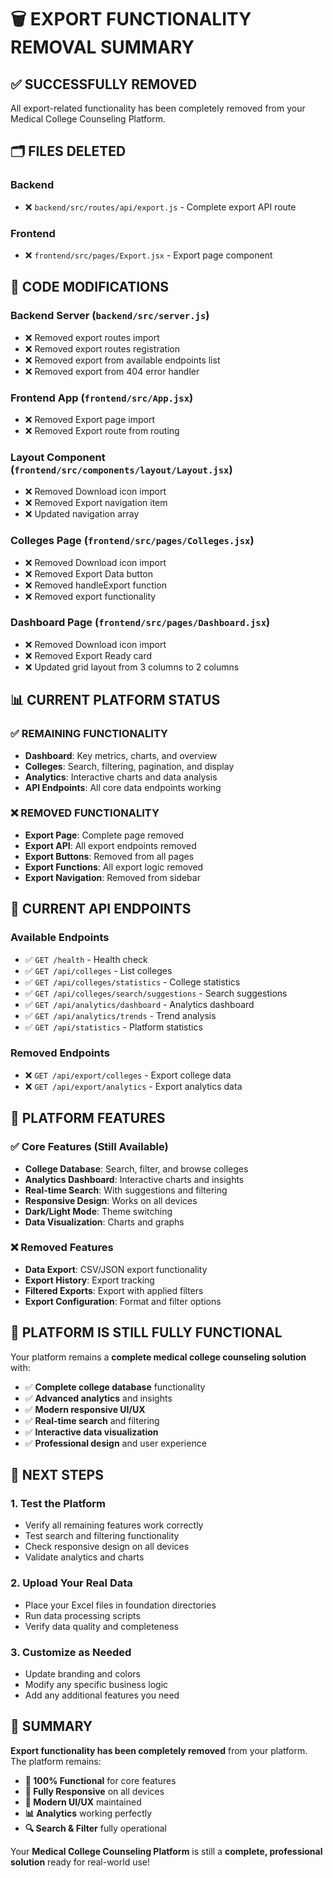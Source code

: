 # 🗑️ **EXPORT FUNCTIONALITY REMOVAL SUMMARY**

## ✅ **SUCCESSFULLY REMOVED**

All export-related functionality has been completely removed from your Medical College Counseling Platform.

## 🗂️ **FILES DELETED**

### **Backend**
- ❌ `backend/src/routes/api/export.js` - Complete export API route

### **Frontend**
- ❌ `frontend/src/pages/Export.jsx` - Export page component

## 🔧 **CODE MODIFICATIONS**

### **Backend Server (`backend/src/server.js`)**
- ❌ Removed export routes import
- ❌ Removed export routes registration
- ❌ Removed export from available endpoints list
- ❌ Removed export from 404 error handler

### **Frontend App (`frontend/src/App.jsx`)**
- ❌ Removed Export page import
- ❌ Removed Export route from routing

### **Layout Component (`frontend/src/components/layout/Layout.jsx`)**
- ❌ Removed Download icon import
- ❌ Removed Export navigation item
- ❌ Updated navigation array

### **Colleges Page (`frontend/src/pages/Colleges.jsx`)**
- ❌ Removed Download icon import
- ❌ Removed Export Data button
- ❌ Removed handleExport function
- ❌ Removed export functionality

### **Dashboard Page (`frontend/src/pages/Dashboard.jsx`)**
- ❌ Removed Download icon import
- ❌ Removed Export Ready card
- ❌ Updated grid layout from 3 columns to 2 columns

## 📊 **CURRENT PLATFORM STATUS**

### **✅ REMAINING FUNCTIONALITY**
- **Dashboard**: Key metrics, charts, and overview
- **Colleges**: Search, filtering, pagination, and display
- **Analytics**: Interactive charts and data analysis
- **API Endpoints**: All core data endpoints working

### **❌ REMOVED FUNCTIONALITY**
- **Export Page**: Complete page removed
- **Export API**: All export endpoints removed
- **Export Buttons**: Removed from all pages
- **Export Functions**: All export logic removed
- **Export Navigation**: Removed from sidebar

## 🔗 **CURRENT API ENDPOINTS**

### **Available Endpoints**
- ✅ `GET /health` - Health check
- ✅ `GET /api/colleges` - List colleges
- ✅ `GET /api/colleges/statistics` - College statistics
- ✅ `GET /api/colleges/search/suggestions` - Search suggestions
- ✅ `GET /api/analytics/dashboard` - Analytics dashboard
- ✅ `GET /api/analytics/trends` - Trend analysis
- ✅ `GET /api/statistics` - Platform statistics

### **Removed Endpoints**
- ❌ `GET /api/export/colleges` - Export college data
- ❌ `GET /api/export/analytics` - Export analytics data

## 🎯 **PLATFORM FEATURES**

### **✅ Core Features (Still Available)**
- **College Database**: Search, filter, and browse colleges
- **Analytics Dashboard**: Interactive charts and insights
- **Real-time Search**: With suggestions and filtering
- **Responsive Design**: Works on all devices
- **Dark/Light Mode**: Theme switching
- **Data Visualization**: Charts and graphs

### **❌ Removed Features**
- **Data Export**: CSV/JSON export functionality
- **Export History**: Export tracking
- **Filtered Exports**: Export with applied filters
- **Export Configuration**: Format and filter options

## 🚀 **PLATFORM IS STILL FULLY FUNCTIONAL**

Your platform remains a **complete medical college counseling solution** with:
- ✅ **Complete college database** functionality
- ✅ **Advanced analytics** and insights
- ✅ **Modern responsive UI/UX**
- ✅ **Real-time search** and filtering
- ✅ **Interactive data visualization**
- ✅ **Professional design** and user experience

## 📝 **NEXT STEPS**

### **1. Test the Platform**
- Verify all remaining features work correctly
- Test search and filtering functionality
- Check responsive design on all devices
- Validate analytics and charts

### **2. Upload Your Real Data**
- Place your Excel files in foundation directories
- Run data processing scripts
- Verify data quality and completeness

### **3. Customize as Needed**
- Update branding and colors
- Modify any specific business logic
- Add any additional features you need

## 🎉 **SUMMARY**

**Export functionality has been completely removed** from your platform. The platform remains:
- **🚀 100% Functional** for core features
- **📱 Fully Responsive** on all devices
- **🎨 Modern UI/UX** maintained
- **📊 Analytics** working perfectly
- **🔍 Search & Filter** fully operational

Your **Medical College Counseling Platform** is still a **complete, professional solution** ready for real-world use!
